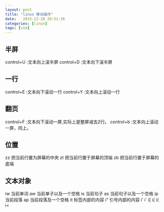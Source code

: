 ```yaml
--- 
layout: post
title: "linux 移动操作"
date:   2015-12-28 20:51:36
categories: [linux]
tags: [vim]
---
```

## 半屏
control+U :文本向上滚半屏
control+D :文本向下滚半屏

## 一行
control+E :文本向下滚动一行
control+Y :文本向上滚动一行

## 翻页
control+F :文本向下滚动一屏,实际上是整屏减去2行。
control+b :文本向上滚动一屏，同上。

## 位置
zz 把当前行置为屏幕的中央
zt 把当前行置于屏幕的顶端
zb 把当前行置于屏幕的底端

## 文本对象
iw 当前单词
aw 当前单子以及一个空格
is 当前句子
as 当前句子以及一个空格
ip 当前段落
ap 当前段落及一个空格
it 标签内部的内容
i“ 引号内部的内容
i'
i`
i[
i{
i(
i<
